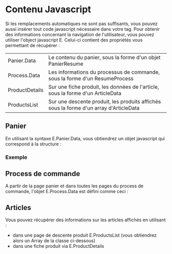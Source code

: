 # Contenu Javascript


<p>Si les remplacements automatiques ne sont pas suffisants, vous pouvez aussi ins&eacute;rer tout code javascript n&eacute;cessaire dans votre tag. Pour obtenir des informations concernant la navigation de l'utilisateur, vous pouvez utiliser l'object javascript E. Celui-ci&nbsp;contient&nbsp;des propri&eacute;t&eacute;s vous permettant de r&eacute;cup&eacute;rer :</p>
<table class="codeparams">
<tbody>
<tr>
<td>Panier.Data</td>
<td>Le contenu du panier, sous la forme d'un objet PanierResume</td>
</tr>
<tr>
<td>Process.Data</td>
<td>Les informations du processus de commande, sous la forme d'un ResumeProcess</td>
</tr>
<tr>
<td>ProductDetails</td>
<td>Sur une fiche produit, les donn&eacute;es de l'article, sous la forme d'un ArticleData</td>
</tr>
<tr>
<td>ProductsList</td>
<td>Sur une descente produit, les produits affich&eacute;s sous la forme d'un array d'ArticleData</td>
</tr>
</tbody>
</table>
<h2>Panier</h2>
<p>En utilisant la syntaxe E.Panier.Data, vous obtiendrez un objet javascript&nbsp;qui correspond &agrave; la structure :</p>


<script src='https://gist.github.com/simplement-e/12e2b76d1ab6d5196bd0.js'></script>
<h3>Exemple</h3>


<script src='https://gist.github.com/simplement-e/64795f7dc56304481262.js'></script>
<h2>Process de commande</h2>
<p>A partir de la page panier et dans toutes les pages du process de commande, l'objet E.Process.Data est d&eacute;fini comme ceci :</p>


<script src='https://gist.github.com/simplement-e/2eb2bbdc29170b9d6d9a.js'></script>
<script src='https://gist.github.com/simplement-e/1061d01e21bf66876f92.js'></script>
<script src='https://gist.github.com/simplement-e/c9865fb06dd63a8b5b9a.js'></script>
<h2>Articles</h2>
<p>Vous pouvez r&eacute;cup&eacute;rer des informations&nbsp;sur les articles affich&eacute;s en utilisant :</p>
<ul>
<li>dans une page de descente produit E.ProductsList (vous obtiendrez alors un Array de la classe ci-dessous)</li>
<li>dans une fiche produit via E.ProductDetails</li>
</ul>


<script src='https://gist.github.com/simplement-e/3adb554fccdef75a7fdf.js'></script>